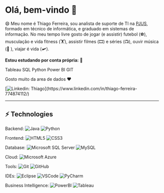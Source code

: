 # Olá, bem-vindo 👋

😄 Meu nome é Thiago Ferreira, sou analista de suporte de TI na [PJUS](https://www.pjus.com.br/), formado em técnico de informática, e graduado em sistemas de informação.
No meu tempo livre gosto de jogar (e assistir) futebol (⚽️), musculação e vida fitness (🏋️), assistir filmes (🎞️) e séries (📺), ouvir música (🎵 ), viajar é vida (🛩️).

**Estou estudando por conta própria:** 🔭

Tableau
SQL
Python
Power BI
GIT

Gosto muito da area de dados ❤️

[![Linkedin: Thiago](https://img.shields.io/badge/-Linkedin-blue?style=flat-square&logo=Linkedin&logoColor=white&link=[https://www.linkedin.com/in/thiago-ferreira-774874112/](https://www.linkedin.com/in/thiago-ferreira-774874112/))](https://www.linkedin.com/in/thiago-ferreira-774874112/)

____

## ⚡ Technologies

Backend: 
![Java](https://img.shields.io/badge/-Java-007396?style=flat-square&logo=java)
![Python](https://img.shields.io/badge/-Python-228B22?style=flat-square&logo=python)


Frontend:
![HTML5](https://img.shields.io/badge/-HTML5-E34F26?style=flat-square&logo=html5&logoColor=white)
![CSS3](https://img.shields.io/badge/-CSS3-1572B6?style=flat-square&logo=css3)

Database:
![Microsoft SQL Server](https://img.shields.io/badge/-SQL%20Server-CC2927?style=flat-square&logo=microsoft-sql-server&logoColor=white)
![MySQL](https://img.shields.io/badge/-MySQL-4479A1?style=flat-square&logo=mysql&logoColor=white)

Cloud:
![Microsoft Azure](https://img.shields.io/badge/Microsoft%20Azure-0089D6?style=flat-square&logo=microsoft-azure&logoColor=white)

Tools:
![Git](https://img.shields.io/badge/-Git-black?style=flat-square&logo=git)
![GitHub](https://img.shields.io/badge/-GitHub-181717?style=flat-square&logo=github)

IDEs:
![Eclipse](https://img.shields.io/badge/-Eclipse-2C2255?style=flat-square&logo=eclipse&logoColor=white)
![VSCode](https://img.shields.io/badge/-VSCode-007ACC?style=flat-square&logo=visual-studio-code&logoColor=white)
![PyCharm](https://img.shields.io/badge/-PyCharm-ADFF2F?style=flat-square&logo=PyCharm&logoColor=white)

Business Intelligence:
![PowerBI](https://img.shields.io/badge/-PowerBI-FFFF00?style=flat-square&logo=power-bi-code&logoColor=white)
![Tableau](https://img.shields.io/badge/-Tableau-99FF99?style=flat-square&logo=Tableau&logoColor=white)
<!--
**thiagooficial10/Thiagooficial10** is a ✨ _special_ ✨ repository because its `README.md` (this file) appears on your GitHub profile.

